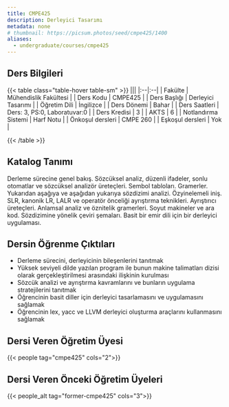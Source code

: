 ```yaml
---
title: CMPE425
description: Derleyici Tasarımı
metadata: none
# thumbnail: https://picsum.photos/seed/cmpe425/1400
aliases:
  - undergraduate/courses/cmpe425
---
```


## Ders Bilgileri

<!-- prettier-ignore-start -->
{{< table class="table-hover table-sm" >}}
|||
|:--|:--|
| Fakülte | Mühendislik Fakültesi |
| Ders Kodu | CMPE425 |
| Ders Başlığı | Derleyici Tasarımı |
| Öğretim Dili | İngilizce |
| Ders Dönemi | Bahar |
| Ders Saatleri | Ders: 3, PS:0, Laboratuvar:0 |
| Ders Kredisi | 3 |
| AKTS | 6 |
| Notlandırma Sistemi | Harf Notu |
| Önkoşul dersleri | CMPE 260 |
| Eşkoşul dersleri | Yok |

{{< /table >}}
<!-- prettier-ignore-end -->

## Katalog Tanımı

Derleme sürecine genel bakış. Sözcüksel analiz, düzenli ifadeler, sonlu otomatlar ve sözcüksel analizör üreteçleri. Sembol tabloları. Gramerler. Yukarıdan aşağıya ve aşağıdan yukarıya sözdizimi analizi. Özyinelemeli iniş. SLR, kanonik LR, LALR ve operatör önceliği ayrıştırma teknikleri. Ayrıştırıcı üreteçleri. Anlamsal analiz ve öznitelik gramerleri. Soyut makineler ve ara kod. Sözdizimine yönelik çeviri şemaları. Basit bir emir dili için bir derleyici uygulaması.

## Dersin Öğrenme Çıktıları

- Derleme sürecini, derleyicinin bileşenlerini tanıtmak
- Yüksek seviyeli dilde yazılan program ile bunun makine talimatları dizisi olarak gerçekleştirilmesi arasındaki ilişkinin kurulması
- Sözcük analizi ve ayrıştırma kavramlarını ve bunların uygulama stratejilerini tanıtmak
- Öğrencinin basit diller için derleyici tasarlamasını ve uygulamasını sağlamak
- Öğrencinin lex, yacc ve LLVM derleyici oluşturma araçlarını kullanmasını sağlamak

## Dersi Veren Öğretim Üyesi

{{< people tag="cmpe425" cols="2">}}

## Dersi Veren Önceki Öğretim Üyeleri

{{< people_alt tag="former-cmpe425" cols="3">}}
